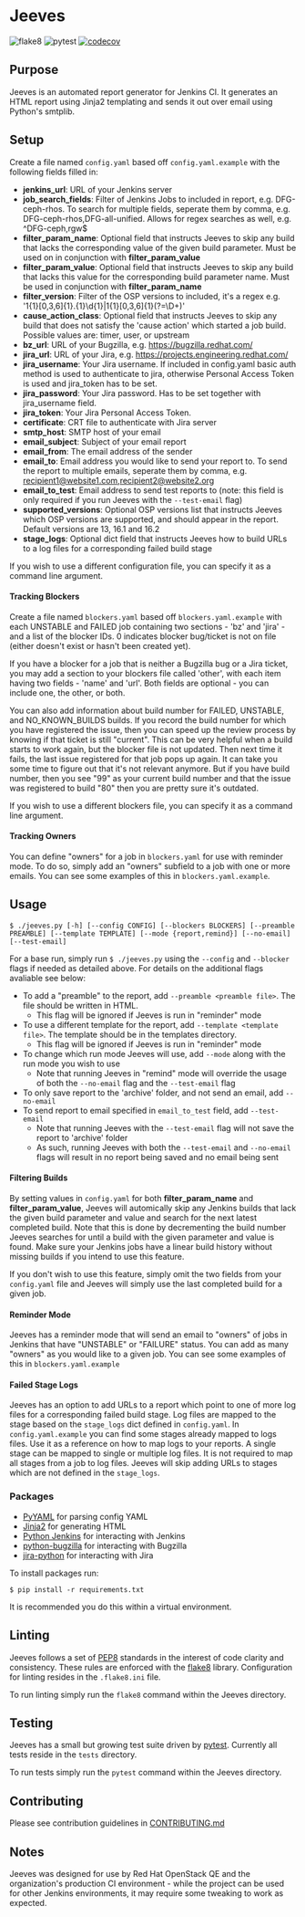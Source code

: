 # Jeeves
![flake8](https://github.com/nathan-weinberg/jeeves/workflows/flake8/badge.svg)
![pytest](https://github.com/nathan-weinberg/jeeves/workflows/pytest/badge.svg)
[![codecov](https://codecov.io/gh/nathan-weinberg/jeeves/branch/master/graph/badge.svg)](https://codecov.io/gh/nathan-weinberg/jeeves)

## Purpose
Jeeves is an automated report generator for Jenkins CI. It generates an HTML report using Jinja2 templating and sends it out over email using Python's smtplib.

## Setup
Create a file named `config.yaml` based off `config.yaml.example` with the following fields filled in:
- **jenkins_url**: URL of your Jenkins server
- **job_search_fields**: Filter of Jenkins Jobs to included in report, e.g. DFG-ceph-rhos. To search for multiple fields, seperate them by comma, e.g. DFG-ceph-rhos,DFG-all-unified. Allows for regex searches as well, e.g. ^DFG-ceph,rgw$
- **filter_param_name**: Optional field that instructs Jeeves to skip any build that lacks the corresponding value of the given build parameter. Must be used on in conjunction with **filter_param_value**
- **filter_param_value**: Optional field that instructs Jeeves to skip any build that lacks this value for the corresponding build parameter name. Must be used in conjunction with **filter_param_name**
- **filter_version**: Filter of the OSP versions to included, it's a regex e.g. '1{1}[0,3,6]{1}\.{1}\d{1}|1{1}[0,3,6]{1}(?=\D+)'
- **cause_action_class**: Optional field that instructs Jeeves to skip any build that does not satisfy the 'cause action' which started a job build. Possible values are: timer, user, or upstream
- **bz_url**: URL of your Bugzilla, e.g. https://bugzilla.redhat.com/
- **jira_url**: URL of your Jira, e.g. https://projects.engineering.redhat.com/
- **jira_username**: Your Jira username. If included in config.yaml basic auth method is used to authenticate to jira, otherwise Personal Access Token is used and jira_token has to be set.
- **jira_password**: Your Jira password. Has to be set together with jira_username field.
- **jira_token**: Your Jira Personal Access Token.
- **certificate**: CRT file to authenticate with Jira server
- **smtp_host**: SMTP host of your email
- **email_subject**: Subject of your email report
- **email_from**: The email address of the sender
- **email_to**: Email address you would like to send your report to. To send the report to multiple emails, seperate them by comma, e.g. recipient1@website1.com,recipient2@website2.org
- **email_to_test**: Email address to send test reports to (note: this field is only required if you run Jeeves with the `--test-email` flag)
- **supported_versions**: Optional OSP versions list that instructs Jeeves which OSP versions are supported, and should appear in the report. Default versions are 13, 16.1 and 16.2
- **stage_logs**: Optional dict field that instructs Jeeves how to build URLs to a log files for a corresponding failed build stage

If you wish to use a different configuration file, you can specify it as a command line argument.

#### Tracking Blockers
Create a file named `blockers.yaml` based off `blockers.yaml.example` with each UNSTABLE and FAILED job containing two sections - 'bz' and 'jira' - and a list of the blocker IDs. 0 indicates blocker bug/ticket is not on file (either doesn't exist or hasn't been created yet).

If you have a blocker for a job that is neither a Bugzilla bug or a Jira ticket, you may add a section to your blockers file called 'other', with each item having two fields - 'name' and 'url'. Both fields are optional - you can include one, the other, or both.

You can also add information about build number for FAILED, UNSTABLE, and NO_KNOWN_BUILDS builds.
If you record the build number for which you have registered the issue, then you can speed up the review process by knowing if that ticket is still "current". This can be very helpful when a build starts to work again, but the blocker file is not updated. Then next time it fails, the last issue registered for that job pops up again. It can take you some time to figure out that it's not relevant anymore. But if you have build number, then you see "99" as your current build number and that the issue was registered to build "80" then you are pretty sure it's outdated.

If you wish to use a different blockers file, you can specify it as a command line argument.

#### Tracking Owners
You can define "owners" for a job in `blockers.yaml` for use with reminder mode. To do so, simply add an "owners" subfield to a job with one or more emails. You can see some examples of this in `blockers.yaml.example`.

## Usage
`$ ./jeeves.py [-h] [--config CONFIG] [--blockers BLOCKERS] [--preamble PREAMBLE] [--template TEMPLATE] [--mode {report,remind}] [--no-email] [--test-email]`

For a base run, simply run `$ ./jeeves.py` using the `--config` and `--blocker` flags if needed as detailed above. For details on the additional flags avaliable see below:
- To add a "preamble" to the report, add `--preamble <preamble file>`. The file should be written in HTML.
    - This flag will be ignored if Jeeves is run in "reminder" mode
- To use a different template for the report, add `--template <template file>`.  The template should be in the templates directory.
    - This flag will be ignored if Jeeves is run in "reminder" mode
- To change which run mode Jeeves will use, add `--mode` along with the run mode you wish to use
    - Note that running Jeeves in "remind" mode will override the usage of both the `--no-email` flag and the `--test-email` flag
- To only save report to the 'archive' folder, and not send an email, add `--no-email`
- To send report to email specified in `email_to_test` field, add `--test-email`
	- Note that running Jeeves with the `--test-email` flag will not save the report to 'archive' folder
	- As such, running Jeeves with both the `--test-email` and `--no-email` flags will result in no report being saved and no email being sent

#### Filtering Builds
By setting values in `config.yaml` for both **filter_param_name** and **filter_param_value**, Jeeves will automically skip any Jenkins builds that lack the given build parameter and value and search for the next latest completed build. Note that this is done by decrementing the build number Jeeves searches for until a build with the given parameter and value is found. Make sure your Jenkins jobs have a linear build history without missing builds if you intend to use this feature.

If you don't wish to use this feature, simply omit the two fields from your `config.yaml` file and Jeeves will simply use the last completed build for a given job.

#### Reminder Mode
Jeeves has a reminder mode that will send an email to "owners" of jobs in Jenkins that have "UNSTABLE" or "FAILURE" status. You can add as many "owners" as you would like to a given job. You can see some examples of this in `blockers.yaml.example` 

#### Failed Stage Logs
Jeeves has an option to add URLs to a report which point to one of more log files for a corresponding failed build stage. Log files are mapped to the stage based on the `stage_logs` dict defined in `config.yaml`. In 
`config.yaml.example` you can find some stages already mapped to logs files. Use it as a reference on how to map logs to your reports. A single stage can be mapped to single or multiple log files. It is not required to map all stages from a job to log files. Jeeves will skip adding URLs to stages which are not defined in the `stage_logs`.

### Packages
- [PyYAML](https://pyyaml.org/) for parsing config YAML
- [Jinja2](https://jinja.palletsprojects.com/en/2.10.x/) for generating HTML
- [Python Jenkins](https://python-jenkins.readthedocs.io/en/latest/) for interacting with Jenkins
- [python-bugzilla](https://github.com/python-bugzilla/python-bugzilla) for interacting with Bugzilla
- [jira-python](https://jira.readthedocs.io/en/master/index.html) for interacting with Jira

To install packages run:

`$ pip install -r requirements.txt`

It is recommended you do this within a virtual environment.

## Linting
Jeeves follows a set of [PEP8](https://www.python.org/dev/peps/pep-0008/) standards in the interest of code clarity and consistency. These rules are enforced with the [flake8](https://flake8.pycqa.org/en/latest/) library. Configuration for linting resides in the `.flake8.ini` file.

To run linting simply run the `flake8` command within the Jeeves directory.

## Testing
Jeeves has a small but growing test suite driven by [pytest](https://docs.pytest.org/en/latest/index.html). Currently all tests reside in the `tests` directory.

To run tests simply run the `pytest` command within the Jeeves directory.

## Contributing
Please see contribution guidelines in [CONTRIBUTING.md](CONTRIBUTING.md)

## Notes
Jeeves was designed for use by Red Hat OpenStack QE and the organization's production CI environment - while the project can be used for other Jenkins environments, it may require some tweaking to work as expected.
